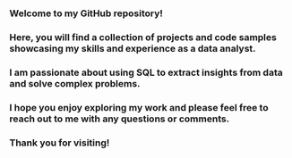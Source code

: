 ### Welcome to my GitHub repository! 
### Here, you will find a collection of projects and code samples showcasing my skills and experience as a data analyst. 
### I am passionate about using SQL to extract insights from data and solve complex problems. 
### I hope you enjoy exploring my work and please feel free to reach out to me with any questions or comments. 
### Thank you for visiting!
